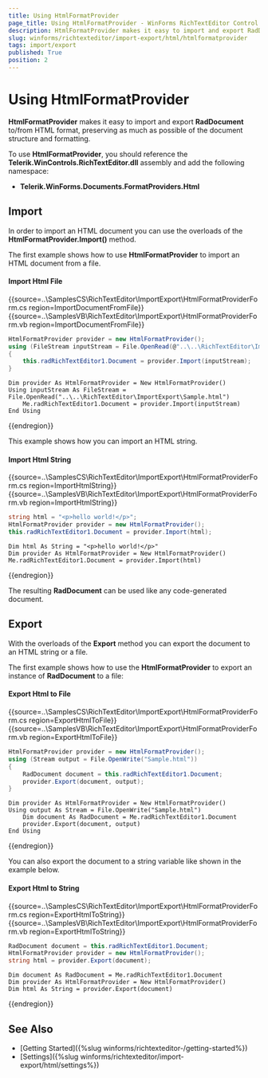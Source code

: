 ```yaml
---
title: Using HtmlFormatProvider
page_title: Using HtmlFormatProvider - WinForms RichTextEditor Control
description: HtmlFormatProvider makes it easy to import and export RadDocument to/from HTML format, preserving as much as possible of the document structure and formatting in WinForms RichTextEditor.
slug: winforms/richtexteditor/import-export/html/htmlformatprovider
tags: import/export
published: True
position: 2
---
```


# Using HtmlFormatProvider

__HtmlFormatProvider__ makes it easy to import and export __RadDocument__ to/from HTML format, preserving as much as possible of the document structure and formatting.

To use __HtmlFormatProvider__, you should reference the **Telerik.WinControls.RichTextEditor.dll** assembly and add the following namespace: 
      
* __Telerik.WinForms.Documents.FormatProviders.Html__

## Import

In order to import an HTML document you can use the overloads of the __HtmlFormatProvider.Import()__ method.

The first example shows how to use **HtmlFormatProvider** to import an HTML document from a file.

#### Import Html File

{{source=..\SamplesCS\RichTextEditor\ImportExport\HtmlFormatProviderForm.cs region=ImportDocumentFromFile}} 
{{source=..\SamplesVB\RichTextEditor\ImportExport\HtmlFormatProviderForm.vb region=ImportDocumentFromFile}}
````C#
HtmlFormatProvider provider = new HtmlFormatProvider();
using (FileStream inputStream = File.OpenRead(@"..\..\RichTextEditor\ImportExport\Sample.html"))
{
    this.radRichTextEditor1.Document = provider.Import(inputStream);
}

````
````VB.NET
Dim provider As HtmlFormatProvider = New HtmlFormatProvider()
Using inputStream As FileStream = File.OpenRead("..\..\RichTextEditor\ImportExport\Sample.html")
    Me.radRichTextEditor1.Document = provider.Import(inputStream)
End Using

````



{{endregion}}

This example shows how you can import an HTML string.
 
#### Import Html String

{{source=..\SamplesCS\RichTextEditor\ImportExport\HtmlFormatProviderForm.cs region=ImportHtmlString}} 
{{source=..\SamplesVB\RichTextEditor\ImportExport\HtmlFormatProviderForm.vb region=ImportHtmlString}}
````C#
string html = "<p>hello world!</p>";
HtmlFormatProvider provider = new HtmlFormatProvider();
this.radRichTextEditor1.Document = provider.Import(html);

````
````VB.NET
Dim html As String = "<p>hello world!</p>"
Dim provider As HtmlFormatProvider = New HtmlFormatProvider()
Me.radRichTextEditor1.Document = provider.Import(html)

````



{{endregion}}

The resulting __RadDocument__ can be used like any code-generated document.
        
## Export

With the overloads of the __Export__ method you can export the document to an HTML string or a file.

The first example shows how to use the **HtmlFormatProvider** to export an instance of **RadDocument** to a file:

#### Export Html to File

{{source=..\SamplesCS\RichTextEditor\ImportExport\HtmlFormatProviderForm.cs region=ExportHtmlToFile}} 
{{source=..\SamplesVB\RichTextEditor\ImportExport\HtmlFormatProviderForm.vb region=ExportHtmlToFile}}
````C#
HtmlFormatProvider provider = new HtmlFormatProvider();
using (Stream output = File.OpenWrite("Sample.html"))
{
    RadDocument document = this.radRichTextEditor1.Document;
    provider.Export(document, output);
}

````
````VB.NET
Dim provider As HtmlFormatProvider = New HtmlFormatProvider()
Using output As Stream = File.OpenWrite("Sample.html")
    Dim document As RadDocument = Me.radRichTextEditor1.Document
    provider.Export(document, output)
End Using

````



{{endregion}}

You can also export the document to a string variable like shown in the example below.

#### Export Html to String

{{source=..\SamplesCS\RichTextEditor\ImportExport\HtmlFormatProviderForm.cs region=ExportHtmlToString}} 
{{source=..\SamplesVB\RichTextEditor\ImportExport\HtmlFormatProviderForm.vb region=ExportHtmlToString}}
````C#
RadDocument document = this.radRichTextEditor1.Document;
HtmlFormatProvider provider = new HtmlFormatProvider();
string html = provider.Export(document);

````
````VB.NET
Dim document As RadDocument = Me.radRichTextEditor1.Document
Dim provider As HtmlFormatProvider = New HtmlFormatProvider()
Dim html As String = provider.Export(document)

````



{{endregion}}

## See Also

* [Getting Started]({%slug winforms/richtexteditor-/getting-started%})
* [Settings]({%slug winforms/richtexteditor/import-export/html/settings%}) 